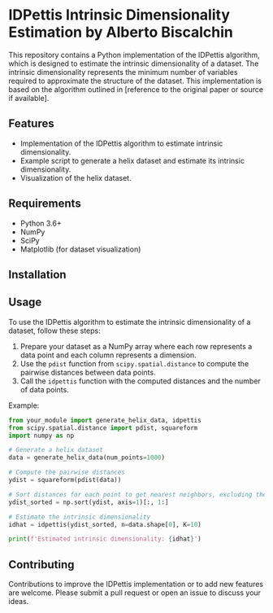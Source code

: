 # IDPettis Intrinsic Dimensionality Estimation by Alberto Biscalchin

This repository contains a Python implementation of the IDPettis algorithm, which is designed to estimate the intrinsic dimensionality of a dataset. The intrinsic dimensionality represents the minimum number of variables required to approximate the structure of the dataset. This implementation is based on the algorithm outlined in [reference to the original paper or source if available].

## Features

- Implementation of the IDPettis algorithm to estimate intrinsic dimensionality.
- Example script to generate a helix dataset and estimate its intrinsic dimensionality.
- Visualization of the helix dataset.

## Requirements

- Python 3.6+
- NumPy
- SciPy
- Matplotlib (for dataset visualization)

## Installation


## Usage

To use the IDPettis algorithm to estimate the intrinsic dimensionality of a dataset, follow these steps:

1. Prepare your dataset as a NumPy array where each row represents a data point and each column represents a dimension.
2. Use the `pdist` function from `scipy.spatial.distance` to compute the pairwise distances between data points.
3. Call the `idpettis` function with the computed distances and the number of data points.

Example:

```python
from your_module import generate_helix_data, idpettis
from scipy.spatial.distance import pdist, squareform
import numpy as np

# Generate a helix dataset
data = generate_helix_data(num_points=1000)

# Compute the pairwise distances
ydist = squareform(pdist(data))

# Sort distances for each point to get nearest neighbors, excluding the distance to itself
ydist_sorted = np.sort(ydist, axis=1)[:, 1:]

# Estimate the intrinsic dimensionality
idhat = idpettis(ydist_sorted, n=data.shape[0], K=10)

print(f'Estimated intrinsic dimensionality: {idhat}')
```

## Contributing

Contributions to improve the IDPettis implementation or to add new features are welcome. Please submit a pull request or open an issue to discuss your ideas.
